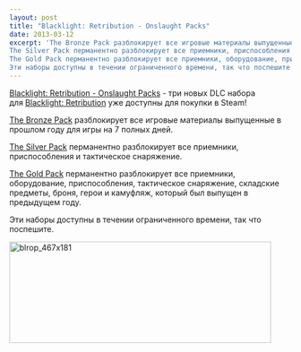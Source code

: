 ```yaml
---
layout: post
title: "Blacklight: Retribution - Onslaught Packs"
date: 2013-03-12
excerpt: 'The Bronze Pack разблокирует все игровые материалы выпущенные в прошлом году для игры на 7 полных дней.
The Silver Pack перманентно разблокирует все приемники, приспособления и тактическое снаряжение.
The Gold Pack перманентно разблокирует все приемники, оборудование, приспособления, тактическое снаряжение, складские предметы, броня, герои и камуфляж, который был выпущен в предыдущем году.
Эти наборы доступны в течении ограниченного времени, так что поспешите.'
---
```


<a href="http://store.steampowered.com/dlc/209870/" target="_blank">Blacklight: Retribution - Onslaught Packs</a> - три новых DLC набора для <a href="http://store.steampowered.com/app/209870/" target="_blank">Blacklight: Retribution</a> уже доступны для покупки в Steam!

<a href="http://store.steampowered.com/app/209875/" target="_blank">The Bronze Pack</a> разблокирует все игровые материалы выпущенные в прошлом году для игры на 7 полных дней.

<a href="http://store.steampowered.com/app/209876/" target="_blank">The Silver Pack</a> перманентно разблокирует все приемники, приспособления и тактическое снаряжение.

<a href="http://store.steampowered.com/app/209877/" target="_blank">The Gold Pack</a> перманентно разблокирует все приемники, оборудование, приспособления, тактическое снаряжение, складские предметы, броня, герои и камуфляж, который был выпущен в предыдущем году.

Эти наборы доступны в течении ограниченного времени, так что поспешите.

<a href="http://store.steampowered.com/dlc/209870/" target="_blank"><img class="aligncenter size-full wp-image-1711" alt="blrop_467x181" src="http://gamersoul.ru/wp-content/uploads/2013/03/blrop_467x181.jpg" width="467" height="181" /></a>